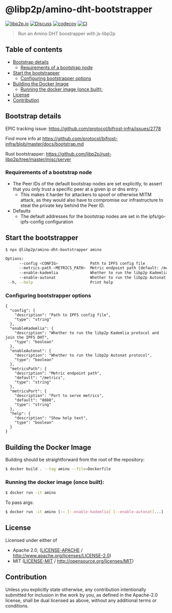 # @libp2p/amino-dht-bootstrapper <!-- omit in toc -->

[![libp2p.io](https://img.shields.io/badge/project-libp2p-yellow.svg?style=flat-square)](http://libp2p.io/)
[![Discuss](https://img.shields.io/discourse/https/discuss.libp2p.io/posts.svg?style=flat-square)](https://discuss.libp2p.io)
[![codecov](https://img.shields.io/codecov/c/github/libp2p/js-libp2p-amino-dht-bootstrapper.svg?style=flat-square)](https://codecov.io/gh/libp2p/js-libp2p-amino-dht-bootstrapper)
[![CI](https://img.shields.io/github/actions/workflow/status/libp2p/js-libp2p-amino-dht-bootstrapper/js-test-and-release.yml?branch=main\&style=flat-square)](https://github.com/libp2p/js-libp2p-amino-dht-bootstrapper/actions/workflows/js-test-and-release.yml?query=branch%3Amain)

> Run an Amino DHT boostrapper with js-libp2p

## Table of contents <!-- omit in toc -->

- [Bootstrap details](#bootstrap-details)
  - [Requirements of a bootstrap node](#requirements-of-a-bootstrap-node)
- [Start the bootstrapper](#start-the-bootstrapper)
  - [Configuring bootstrapper options](#configuring-bootstrapper-options)
- [Building the Docker Image](#building-the-docker-image)
  - [Running the docker image (once built):](#running-the-docker-image-once-built)
- [License](#license)
- [Contribution](#contribution)

## Bootstrap details

EPIC tracking issue: https://github.com/protocol/bifrost-infra/issues/2778

Find more info at https://github.com/protocol/bifrost-infra/blob/master/docs/bootstrap.md

Rust bootstrapper: https://github.com/libp2p/rust-libp2p/tree/master/misc/server

### Requirements of a bootstrap node

* The Peer IDs of the default bootstrap nodes are set explicitly, to assert that you only trust a specific peer at a given ip or dns entry.
    * This makes it harder for attackers to spoof or otherwise MITM attack, as they would also have to compromise our infrastructure to steal the private key behind the Peer ID.
* Defaults
    * The default addresses for the bootstrap nodes are set in the ipfs/go-ipfs-config configuration

## Start the bootstrapper

```console
$ npx @libp2p/amino-dht-bootstrapper amino
```

```sh
Options:
      --config <CONFIG>              Path to IPFS config file
      --metrics-path <METRICS_PATH>  Metric endpoint path [default: /metrics]
      --enable-kademlia              Whether to run the libp2p Kademlia protocol and join the IPFS DHT
      --enable-autonat               Whether to run the libp2p Autonat protocol
  -h, --help                         Print help
```

### Configuring bootstrapper options

```
{
  "config": {
    "description": "Path to IPFS config file",
    "type": "string"
  },
  "enableKademlia": {
    "description": "Whether to run the libp2p Kademlia protocol and join the IPFS DHT",
    "type": "boolean"
  },
  "enableAutonat": {
    "description": "Whether to run the libp2p Autonat protocol",
    "type": "boolean"
  },
  "metricsPath": {
    "description": "Metric endpoint path",
    "default": "/metrics",
    "type": "string"
  },
  "metricsPort": {
    "description": "Port to serve metrics",
    "default": "8888",
    "type": "string"
  },
  "help": {
    "description": "Show help text",
    "type": "boolean"
  }
}
```

## Building the Docker Image

Building should be straightforward from the root of the repository:

```sh
$ docker build . --tag amino --file=Dockerfile
```

### Running the docker image (once built):

```sh
$ docker run -it amino
```

To pass args:

```sh
$ docker run -it amino [-- [--enable-kademlia] [--enable-autonat]...]
```

## License

Licensed under either of

- Apache 2.0, ([LICENSE-APACHE](LICENSE-APACHE) / <http://www.apache.org/licenses/LICENSE-2.0>)
- MIT ([LICENSE-MIT](LICENSE-MIT) / <http://opensource.org/licenses/MIT>)

## Contribution

Unless you explicitly state otherwise, any contribution intentionally submitted for inclusion in the work by you, as defined in the Apache-2.0 license, shall be dual licensed as above, without any additional terms or conditions.
